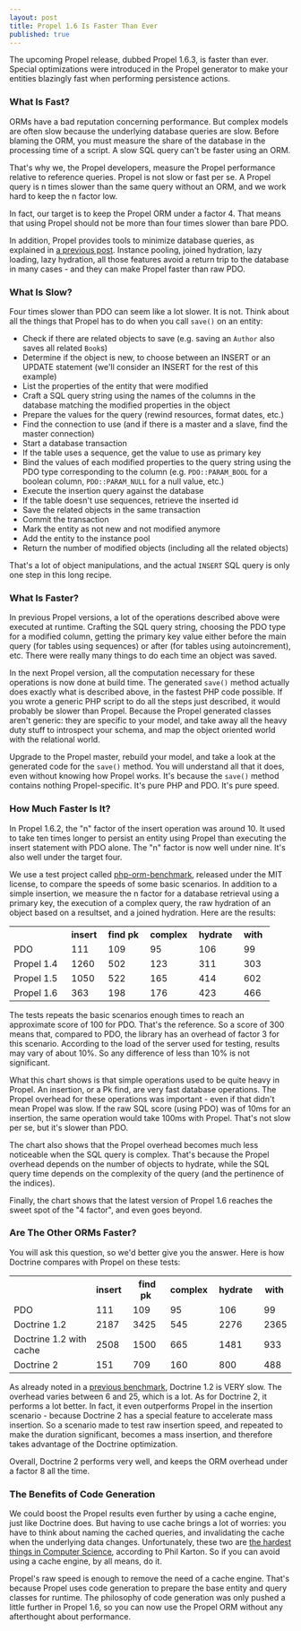 ```yaml
---
layout: post
title: Propel 1.6 Is Faster Than Ever
published: true
---
```

<p>The upcoming Propel release, dubbed Propel 1.6.3, is faster than ever. Special optimizations were introduced in the Propel generator to make your entities blazingly fast when performing persistence actions.</p>
<h3>What Is Fast?</h3>
<p>ORMs have a bad reputation concerning performance. But complex models are often slow because the underlying database queries are slow. Before blaming the ORM, you must measure the share of the database in the processing time of a script. A slow SQL query can't be faster using an ORM.</p>
<p>That's why we, the Propel developers, measure the Propel performance relative to reference queries. Propel is not slow or fast per se. A Propel query is n times slower than the same query without an ORM, and we work hard to keep the n factor low.<!--more--></p>
<p>In fact, our target is to keep the Propel ORM under a factor 4. That means that using Propel should not be more than four times slower than bare PDO.</p>
<p>In addition, Propel provides tools to minimize database queries, as explained in <a href="http://propel.posterous.com/reduce-your-query-count-with-propel-15">a previous post</a>. Instance pooling, joined hydration, lazy loading, lazy hydration, all those features avoid a return trip to the database in many cases - and they can make Propel faster than raw PDO.</p>
<h3>What Is Slow?</h3>
<p>Four times slower than PDO can seem like a lot slower. It is not. Think about all the things that Propel has to do when you call <code>save()</code> on an entity:</p>
<ul>
<li>Check if there are related objects to save (e.g. saving an <code>Author</code> also saves all related <code>Book</code>s)</li>
<li>Determine if the object is new, to choose between an INSERT or an UPDATE statement (we'll consider an INSERT for the rest of this example)</li>
<li>List the properties of the entity that were modified</li>
<li>Craft a SQL query string using the names of the columns in the database matching the modified properties in the object</li>
<li>Prepare the values for the query (rewind resources, format dates, etc.)</li>
<li>Find the connection to use (and if there is a master and a slave, find the master connection)</li>
<li>Start a database transaction</li>
<li>If the table uses a sequence, get the value to use as primary key</li>
<li>Bind the values of each modified properties to the query string using the PDO type corresponding to the column (e.g. <code>PDO::PARAM_BOOL</code> for a boolean column, <code>PDO::PARAM_NULL</code> for a null value, etc.)</li>
<li>Execute the insertion query against the database</li>
<li>If the table doesn't use sequences, retrieve the inserted id</li>
<li>Save the related objects in the same transaction</li>
<li>Commit the transaction</li>
<li>Mark the entity as not new and not modified anymore</li>
<li>Add the entity to the instance pool</li>
<li>Return the number of modified objects (including all the related objects)</li>
</ul>
<p>That's a lot of object manipulations, and the actual <code>INSERT</code> SQL query is only one step in this long recipe.</p>
<h3>What Is Faster?</h3>
<p>In previous Propel versions, a lot of the operations described above were executed at runtime. Crafting the SQL query string, choosing the PDO type for a modified column, getting the primary key value either before the main query (for tables using sequences) or after (for tables using autoincrement), etc. There were really many things to do each time an object was saved.</p>
<p>In the next Propel version, all the computation necessary for these operations is now done at build time. The generated <code>save()</code> method actually does exactly what is described above, in the fastest PHP code possible. If you wrote a generic PHP script to do all the steps just described, it would probably be slower than Propel. Because the Propel generated classes aren't generic: they are specific to your model, and take away all the heavy duty stuff to introspect your schema, and map the object oriented world with the relational world.</p>
<p>Upgrade to the Propel master, rebuild your model, and take a look at the generated code for the <code>save()</code> method. You will understand all that it does, even without knowing how Propel works. It's because the <code>save()</code> method contains nothing Propel-specific. It's pure PHP and PDO. It's pure speed.</p>
<h3>How Much Faster Is It?</h3>
<p>In Propel 1.6.2, the "n" factor of the insert operation was around 10. It used to take ten times longer to persist an entity using Propel than executing the insert statement with PDO alone. The "n" factor is now well under nine. It's also well under the target four.</p>
<p>We use a test project called <a href="http://code.google.com/p/php-orm-benchmark/">php-orm-benchmark</a>, released under the MIT license, to compare the speeds of some basic scenarios. In addition to a simple insertion, we measure the n factor for a database retrieval using a primary key, the execution of a complex query, the raw hydration of an object based on a resultset, and a joined hydration. Here are the results:</p>
<table>
 
<tr>
<th>&nbsp;</th> <th>insert&nbsp;</th> <th>find pk&nbsp;</th> <th>complex&nbsp;</th> <th>hydrate&nbsp;</th> <th>with&nbsp;</th>
</tr>
 

<tr>
<td>PDO</td>
<td>111</td>
<td>109</td>
<td>95</td>
<td>106</td>
<td>99</td>
</tr>
<tr>
<td>Propel 1.4 &nbsp;</td>
<td>1260</td>
<td>502</td>
<td>123</td>
<td>311</td>
<td>303</td>
</tr>
<tr>
<td>Propel 1.5</td>
<td>1050</td>
<td>522</td>
<td>165</td>
<td>414</td>
<td>602</td>
</tr>
<tr>
<td>Propel 1.6</td>
<td>363</td>
<td>198</td>
<td>176</td>
<td>423</td>
<td>466</td>
</tr>

</table>
<p>The tests repeats the basic scenarios enough times to reach an approximate score of 100 for PDO. That's the reference. So a score of 300 means that, compared to PDO, the library has an overhead of factor 3 for this scenario. According to the load of the server used for testing, results may vary of about 10%. So any difference of less than 10% is not significant.</p>
<p>What this chart shows is that simple operations used to be quite heavy in Propel. An insertion, or a Pk find, are very fast database operations. The Propel overhead for these operations was important - even if that didn't mean Propel was slow. If the raw SQL score (using PDO) was of 10ms for an insertion, the same operation would take 100ms with Propel. That's not slow per se, but it's slower than PDO.</p>
<p>The chart also shows that the Propel overhead becomes much less noticeable when the SQL query is complex. That's because the Propel overhead depends on the number of objects to hydrate, while the SQL query time depends on the complexity of the query (and the pertinence of the indices).</p>
<p>Finally, the chart shows that the latest version of Propel 1.6 reaches the sweet spot of the "4 factor", and even goes beyond.</p>
<h3>Are The Other ORMs Faster?</h3>
<p>You will ask this question, so we'd better give you the answer. Here is how Doctrine compares with Propel on these tests:</p>
<table>
 
<tr>
<th>&nbsp;</th> <th>insert&nbsp;</th> <th>find pk&nbsp;</th> <th>complex&nbsp;</th> <th>hydrate&nbsp;</th> <th>with&nbsp;</th>
</tr>
 

<tr>
<td>PDO</td>
<td>111</td>
<td>109</td>
<td>95</td>
<td>106</td>
<td>99</td>
</tr>
<tr>
<td>Doctrine 1.2</td>
<td>2187</td>
<td>3425</td>
<td>545</td>
<td>2276</td>
<td>2365</td>
</tr>
<tr>
<td>Doctrine 1.2 with cache &nbsp;</td>
<td>2508</td>
<td>1500</td>
<td>665</td>
<td>1481</td>
<td>933</td>
</tr>
<tr>
<td>Doctrine 2</td>
<td>151</td>
<td>709</td>
<td>160</td>
<td>800</td>
<td>488</td>
</tr>

</table>
<p>As already noted in a <a href="http://propel.posterous.com/how-fast-is-propel-15">previous benchmark</a>, Doctrine 1.2 is VERY slow. The overhead varies between 6 and 25, which is a lot. As for Doctrine 2, it performs a lot better. In fact, it even outperforms Propel in the insertion scenario - because Doctrine 2 has a special feature to accelerate mass insertion. So a scenario made to test raw insertion speed, and repeated to make the duration significant, becomes a mass insertion, and therefore takes advantage of the Doctrine optimization.</p>
<p>Overall, Doctrine 2 performs very well, and keeps the ORM overhead under a factor 8 all the time.</p>
<h3>The Benefits of Code Generation</h3>
<p>We could boost the Propel results even further by using a cache engine, just like Doctrine does. But having to use cache brings a lot of worries: you have to think about naming the cached queries, and invalidating the cache when the underlying data changes. Unfortunately, these two are <a href="http://martinfowler.com/bliki/TwoHardThings.html">the hardest things in Computer Science</a>, according to Phil Karton. So if you can avoid using a cache engine, by all means, do it.</p>
<p>Propel's raw speed is enough to remove the need of a cache engine. That's because Propel uses code generation to prepare the base entity and query classes for runtime. The philosophy of code generation was only pushed a little further in Propel 1.6, so you can now use the Propel ORM without any afterthought about performance.</p>
